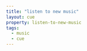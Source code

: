 ```yaml
---
title: "listen to new music"
layout: cue
property: listen-to-new-music
tags:
  - music
  - cue
---
```


